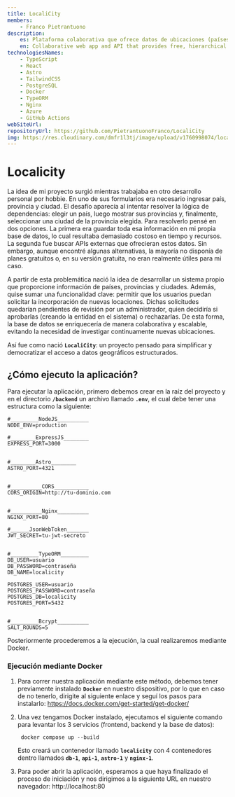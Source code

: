 ```yaml
---
title: LocaliCity
members:
    - Franco Pietrantuono
description:
    es: Plataforma colaborativa que ofrece datos de ubicaciones (países, provincias, ciudades) de forma gratuita.
    en: Collaborative web app and API that provides free, hierarchical location data (countries, states, cities).
technologiesNames:
    - TypeScript
    - React
    - Astro
    - TailwindCSS
    - PostgreSQL
    - Docker
    - TypeORM
    - Nginx
    - Azure
    - GitHub Actions
webSiteUrl:
repositoryUrl: https://github.com/PietrantuonoFranco/LocaliCity
img: https://res.cloudinary.com/dmfr1l3tj/image/upload/v1760998074/localicity_pulimz.webp
---
```


# Localicity

La idea de mi proyecto surgió mientras trabajaba en otro desarrollo personal por hobbie. En uno de sus formularios era necesario ingresar país, provincia y ciudad. El desafío aparecía al intentar resolver la lógica de dependencias: elegir un país, luego mostrar sus provincias y, finalmente, seleccionar una ciudad de la provincia elegida.
Para resolverlo pensé en dos opciones. La primera era guardar toda esa información en mi propia base de datos, lo cual resultaba demasiado costoso en tiempo y recursos. La segunda fue buscar APIs externas que ofrecieran estos datos. Sin embargo, aunque encontré algunas alternativas, la mayoría no disponía de planes gratuitos o, en su versión gratuita, no eran realmente útiles para mi caso.

A partir de esta problemática nació la idea de desarrollar un sistema propio que proporcione información de países, provincias y ciudades. Además, quise sumar una funcionalidad clave: permitir que los usuarios puedan solicitar la incorporación de nuevas locaciones. Dichas solicitudes quedarían pendientes de revisión por un administrador, quien decidiría si aprobarlas (creando la entidad en el sistema) o rechazarlas. De esta forma, la base de datos se enriquecería de manera colaborativa y escalable, evitando la necesidad de investigar continuamente nuevas ubicaciones.

Así fue como nació **`LocaliCity`**: un proyecto pensado para simplificar y democratizar el acceso a datos geográficos estructurados.

## ¿Cómo ejecuto la aplicación?
Para ejecutar la aplicación, primero debemos crear en la raíz del proyecto y en el directorio **`/backend`** un archivo llamado **`.env`**, el cual debe tener una estructura como la siguiente:

```env
#_________NodeJS__________
NODE_ENV=production

#________ExpressJS________
EXPRESS_PORT=3000


#________Astro________
ASTRO_PORT=4321


#__________CORS___________
CORS_ORIGIN=http://tu-dominio.com


#__________Nginx__________
NGINX_PORT=80

#______JsonWebToken_______
JWT_SECRET=tu-jwt-secreto


#_________TypeORM_________
DB_USER=usuario
DB_PASSWORD=contraseña
DB_NAME=localicity

POSTGRES_USER=usuario
POSTGRES_PASSWORD=contraseña
POSTGRES_DB=localicity
POSTGRES_PORT=5432


#_________Bcrypt__________
SALT_ROUNDS=5
```

Posteriormente procederemos a la ejecución, la cual realizaremos mediante Docker.

### Ejecución mediante Docker
1. Para correr nuestra aplicación mediante este método, debemos tener previamente instalado **`Docker`** en nuestro dispositivo, por lo que en caso de no tenerlo, dirigite al siguiente enlace y seguí los pasos para instalarlo: https://docs.docker.com/get-started/get-docker/

2. Una vez tengamos Docker instalado, ejecutamos el siguiente comando para levantar los 3 servicios (frontend, backend y la base de datos):

		docker compose up --build

	Esto creará un contenedor llamado **`localicity`** con 4 contenedores dentro llamados **`db-1`**, **`api-1`**, **`astro-1`** y **`nginx-1`**.

3. Para poder abrir la aplicación, esperamos a que haya finalizado el proceso de iniciación y nos dirigimos a la siguiente URL en nuestro navegador: http://localhost:80
